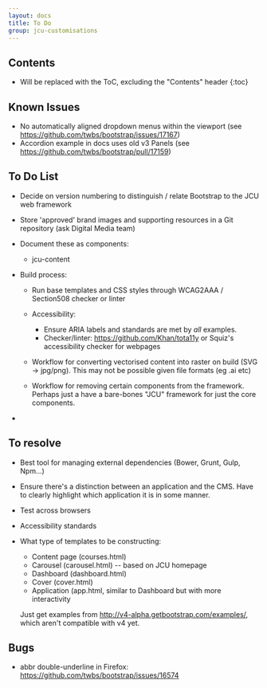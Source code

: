 ```yaml
---
layout: docs
title: To Do
group: jcu-customisations
---
```


## Contents

* Will be replaced with the ToC, excluding the "Contents" header
{:toc}


## Known Issues

* No automatically aligned dropdown menus within the viewport (see
  https://github.com/twbs/bootstrap/issues/17167)
* Accordion example in docs uses old v3 Panels (see
  https://github.com/twbs/bootstrap/pull/17159)

## To Do List

* Decide on version numbering to distinguish / relate Bootstrap to the JCU web
  framework

* Store 'approved' brand images and supporting resources in a Git repository
  (ask Digital Media team)

* Document these as components:

  * jcu-content

* Build process:

  * Run base templates and CSS styles through WCAG2AAA / Section508 checker or
    linter

  * Accessibility:

    * Ensure ARIA labels and standards are met by *all* examples.
    * Checker/linter: https://github.com/Khan/tota11y or Squiz's accessibility checker for webpages

  * Workflow for converting vectorised content into raster on build (SVG ->
    jpg/png).  This may not be possible given file formats (eg .ai etc)

  * Workflow for removing certain components from the framework.  Perhaps just a
    have a bare-bones "JCU" framework for just the core components.

* 

## To resolve

* Best tool for managing external dependencies (Bower, Grunt, Gulp, Npm...)
* Ensure there's a distinction between an application and the CMS.  Have to
  clearly highlight which application it is in some manner.

* Test across browsers
* Accessibility standards
* What type of templates to be constructing:

  * Content page (courses.html)
  * Carousel (carousel.html) -- based on JCU homepage
  * Dashboard (dashboard.html)
  * Cover (cover.html)
  * Application (app.html, similar to Dashboard but with more interactivity

  Just get examples from http://v4-alpha.getbootstrap.com/examples/, which
  aren't compatible with v4 yet.

## Bugs

* abbr double-underline in Firefox: https://github.com/twbs/bootstrap/issues/16574
